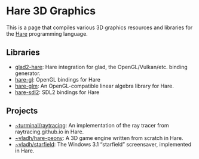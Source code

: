 # Hare 3D Graphics

This is a page that compiles various 3D graphics resources and libraries for
the [Hare](https://harelang.org) programming language.

## Libraries

* [glad2-hare](https://git.sr.ht/~vladh/glad): Hare integration for glad, the OpenGL/Vulkan/etc. binding generator.
* [hare-gl](https://git.sr.ht/~vladh/hare-gl): OpenGL bindings for Hare
* [hare-glm](https://git.sr.ht/~vladh/hare-glm): An OpenGL-compatible linear algebra library for Hare.
* [hare-sdl2](https://git.sr.ht/~sircmpwn/hare-sdl2): SDL2 bindings for Hare

## Projects

* [~turminal/raytracing](https://git.sr.ht/~turminal/raytracing): An implementation of the ray tracer from raytracing.github.io in Hare.
* [~vladh/hare-peony](https://git.sr.ht/~vladh/hare-peony): A 3D game engine written from scratch in Hare.
* [~vladh/starfield](https://git.sr.ht/~vladh/starfield): The Windows 3.1 “starfield” screensaver, implemented in Hare.
